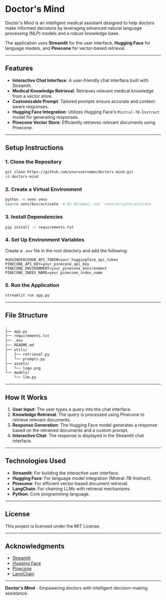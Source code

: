 # Doctor's Mind

Doctor's Mind is an intelligent medical assistant designed to help doctors make informed decisions by leveraging advanced natural language processing (NLP) models and a robust knowledge base.

The application uses **Streamlit** for the user interface, **Hugging Face** for language models, and **Pinecone** for vector-based retrieval.

---

## Features

- **Interactive Chat Interface**: A user-friendly chat interface built with Streamlit.
- **Medical Knowledge Retrieval**: Retrieves relevant medical knowledge from a vector store.
- **Customizable Prompt**: Tailored prompts ensure accurate and context-aware responses.
- **Hugging Face Integration**: Utilizes Hugging Face's `Mistral-7B-Instruct` model for generating responses.
- **Pinecone Vector Store**: Efficiently retrieves relevant documents using Pinecone.

---

## Setup Instructions

### 1. Clone the Repository

```bash
git clone https://github.com/yourusername/doctors-mind.git
cd doctors-mind
```

### 2. Create a Virtual Environment

```bash
python -m venv venv
source venv/bin/activate  # On Windows, use `venv\Scripts\activate`
```

### 3. Install Dependencies

```bash
pip install -r requirements.txt
```

### 4. Set Up Environment Variables

Create a `.env` file in the root directory and add the following:

```env
HUGGINGFACEHUB_API_TOKEN=your_huggingface_api_token
PINECONE_API_KEY=your_pinecone_api_key
PINECONE_ENVIRONMENT=your_pinecone_environment
PINECONE_INDEX_NAME=your_pinecone_index_name
```

### 5. Run the Application

```bash
streamlit run app.py
```

---

## File Structure

```bash
.
├── app.py
├── requirements.txt
├── .env
├── README.md
├── utils/
│   ├── retrieval.py
│   └── prompts.py
├── assets/
│   └── logo.png
└── models/
    └── llm.py
```

---

## How It Works

1. **User Input**: The user types a query into the chat interface.
2. **Knowledge Retrieval**: The query is processed using Pinecone to retrieve relevant documents.
3. **Response Generation**: The Hugging Face model generates a response based on the retrieved documents and a custom prompt.
4. **Interactive Chat**: The response is displayed in the Streamlit chat interface.

---

## Technologies Used

- **Streamlit**: For building the interactive user interface.
- **Hugging Face**: For language model integration (Mistral-7B-Instruct).
- **Pinecone**: For efficient vector-based document retrieval.
- **LangChain**: For chaining LLMs with retrieval mechanisms.
- **Python**: Core programming language.

---

## License

This project is licensed under the MIT License.

---

## Acknowledgments

- [Streamlit](https://streamlit.io/)
- [Hugging Face](https://huggingface.co/)
- [Pinecone](https://www.pinecone.io/)
- [LangChain](https://www.langchain.dev/)

---

**Doctor's Mind** - Empowering doctors with intelligent decision-making assistance.
